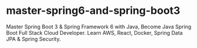 # master-spring6-and-spring-boot3
Master Spring Boot 3 &amp; Spring Framework 6 with Java,  Become Java Spring Boot Full Stack Cloud Developer. Learn AWS, React, Docker, Spring Data JPA &amp; Spring Security.
